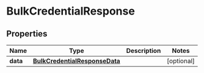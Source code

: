

# BulkCredentialResponse


## Properties

| Name | Type | Description | Notes |
|------------ | ------------- | ------------- | -------------|
|**data** | [**BulkCredentialResponseData**](BulkCredentialResponseData.md) |  |  [optional] |



